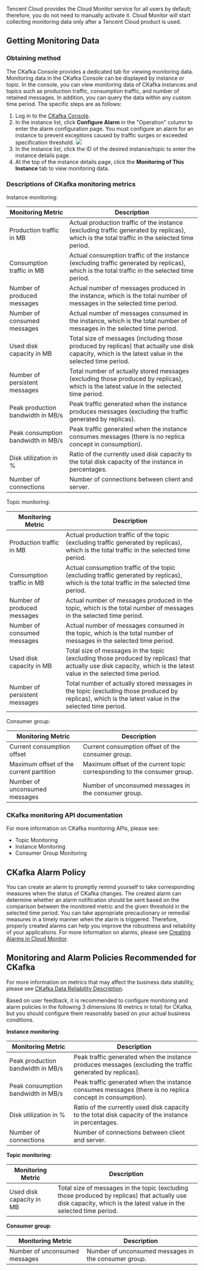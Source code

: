 Tencent Cloud provides the Cloud Monitor service for all users by default; therefore, you do not need to manually activate it. Cloud Monitor will start collecting monitoring data only after a Tencent Cloud product is used.

## Getting Monitoring Data
### Obtaining method
The CKafka Console provides a dedicated tab for viewing monitoring data.
Monitoring data in the CKafka Console can be displayed by instance or topic. In the console, you can view monitoring data of CKafka instances and topics such as production traffic, consumption traffic, and number of retained messages. In addition, you can query the data within any custom time period. The specific steps are as follows:

1. Log in to the [CKafka Console](https://console.cloud.tencent.com/ckafka).
2. In the instance list, click **Configure Alarm** in the "Operation" column to enter the alarm configuration page. You must configure an alarm for an instance to prevent exceptions caused by traffic surges or exceeded specification threshold.
![](https://main.qcloudimg.com/raw/dc9f5683a22207babe37faca837503c5.png)
3. In the instance list, click the ID of the desired instance/topic to enter the instance details page.
4. At the top of the instance details page, click the **Monitoring of This Instance** tab to view monitoring data.


### Descriptions of CKafka monitoring metrics
Instance monitoring:

| Monitoring Metric | Description | 
|---------|---------|
| Production traffic in MB | Actual production traffic of the instance (excluding traffic generated by replicas), which is the total traffic in the selected time period. | 
| Consumption traffic in MB | Actual consumption traffic of the instance (excluding traffic generated by replicas), which is the total traffic in the selected time period. |
| Number of produced messages | Actual number of messages produced in the instance, which is the total number of messages in the selected time period. |
| Number of consumed messages | Actual number of messages consumed in the instance, which is the total number of messages in the selected time period. |
| Used disk capacity in MB | Total size of messages (including those produced by replicas) that actually use disk capacity, which is the latest value in the selected time period. |
| Number of persistent messages | Total number of actually stored messages (excluding those produced by replicas), which is the latest value in the selected time period. |
| Peak production bandwidth in MB/s | Peak traffic generated when the instance produces messages (excluding the traffic generated by replicas). |
| Peak consumption bandwidth in MB/s | Peak traffic generated when the instance consumes messages (there is no replica concept in consumption). |
| Disk utilization in % | Ratio of the currently used disk capacity to the total disk capacity of the instance in percentages. |
| Number of connections | Number of connections between client and server. |


Topic monitoring:

| Monitoring Metric | Description | 
|---------|---------|
| Production traffic in MB | Actual production traffic of the topic (excluding traffic generated by replicas), which is the total traffic in the selected time period. |
| Consumption traffic in MB | Actual consumption traffic of the topic (excluding traffic generated by replicas), which is the total traffic in the selected time period. |
| Number of produced messages | Actual number of messages produced in the topic, which is the total number of messages in the selected time period. |
| Number of consumed messages | Actual number of messages consumed in the topic, which is the total number of messages in the selected time period. |
| Used disk capacity in MB | Total size of messages in the topic (excluding those produced by replicas) that actually use disk capacity, which is the latest value in the selected time period. |
| Number of persistent messages | Total number of actually stored messages in the topic (excluding those produced by replicas), which is the latest value in the selected time period. |

Consumer group:

| Monitoring Metric | Description | 
|---------|---------|
| Current consumption offset | Current consumption offset of the consumer group. |
| Maximum offset of the current partition | Maximum offset of the current topic corresponding to the consumer group. |
| Number of unconsumed messages | Number of unconsumed messages in the consumer group. |

### CKafka monitoring API documentation
For more information on CKafka monitoring APIs, please see:
- Topic Monitoring
- Instance Monitoring
- Consumer Group Monitoring

## CKafka Alarm Policy
You can create an alarm to promptly remind yourself to take corresponding measures when the status of CKafka changes. The created alarm can determine whether an alarm notification should be sent based on the comparison between the monitored metric and the given threshold in the selected time period.
You can take appropriate precautionary or remedial measures in a timely manner when the alarm is triggered. Therefore, properly created alarms can help you improve the robustness and reliability of your applications. For more information on alarms, please see [Creating Alarms in Cloud Monitor](https://intl.cloud.tencent.com/document/product/248/38908).

## Monitoring and Alarm Policies Recommended for CKafka
For more information on metrics that may affect the business data stability, please see [CKafka Data Reliability Description](https://intl.cloud.tencent.com/document/product/597/31586).

Based on user feedback, it is recommended to configure monitoring and alarm policies in the following 3 dimensions (6 metrics in total) for CKafka, but you should configure them reasonably based on your actual business conditions.

**Instance monitoring**:

| Monitoring Metric | Description | 
|---------|---------|
| Peak production bandwidth in MB/s | Peak traffic generated when the instance produces messages (excluding the traffic generated by replicas). |
| Peak consumption bandwidth in MB/s | Peak traffic generated when the instance consumes messages (there is no replica concept in consumption). |
| Disk utilization in % | Ratio of the currently used disk capacity to the total disk capacity of the instance in percentages. |
| Number of connections | Number of connections between client and server. |

**Topic monitoring**:

| Monitoring Metric | Description | 
|---------|---------|
| Used disk capacity in MB | Total size of messages in the topic (excluding those produced by replicas) that actually use disk capacity, which is the latest value in the selected time period. |

**Consumer group**:

| Monitoring Metric | Description | 
|---------|---------|
| Number of unconsumed messages | Number of unconsumed messages in the consumer group. |
